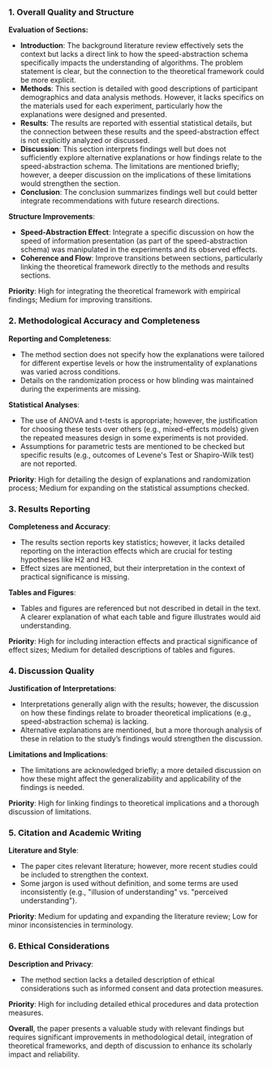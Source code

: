 ### 1. Overall Quality and Structure

**Evaluation of Sections:**
- **Introduction**: The background literature review effectively sets the context but lacks a direct link to how the speed-abstraction schema specifically impacts the understanding of algorithms. The problem statement is clear, but the connection to the theoretical framework could be more explicit.
- **Methods**: This section is detailed with good descriptions of participant demographics and data analysis methods. However, it lacks specifics on the materials used for each experiment, particularly how the explanations were designed and presented.
- **Results**: The results are reported with essential statistical details, but the connection between these results and the speed-abstraction effect is not explicitly analyzed or discussed.
- **Discussion**: This section interprets findings well but does not sufficiently explore alternative explanations or how findings relate to the speed-abstraction schema. The limitations are mentioned briefly; however, a deeper discussion on the implications of these limitations would strengthen the section.
- **Conclusion**: The conclusion summarizes findings well but could better integrate recommendations with future research directions.

**Structure Improvements**:
- **Speed-Abstraction Effect**: Integrate a specific discussion on how the speed of information presentation (as part of the speed-abstraction schema) was manipulated in the experiments and its observed effects.
- **Coherence and Flow**: Improve transitions between sections, particularly linking the theoretical framework directly to the methods and results sections.

**Priority**: High for integrating the theoretical framework with empirical findings; Medium for improving transitions.

### 2. Methodological Accuracy and Completeness

**Reporting and Completeness**:
- The method section does not specify how the explanations were tailored for different expertise levels or how the instrumentality of explanations was varied across conditions.
- Details on the randomization process or how blinding was maintained during the experiments are missing.

**Statistical Analyses**:
- The use of ANOVA and t-tests is appropriate; however, the justification for choosing these tests over others (e.g., mixed-effects models) given the repeated measures design in some experiments is not provided.
- Assumptions for parametric tests are mentioned to be checked but specific results (e.g., outcomes of Levene's Test or Shapiro-Wilk test) are not reported.

**Priority**: High for detailing the design of explanations and randomization process; Medium for expanding on the statistical assumptions checked.

### 3. Results Reporting

**Completeness and Accuracy**:
- The results section reports key statistics; however, it lacks detailed reporting on the interaction effects which are crucial for testing hypotheses like H2 and H3.
- Effect sizes are mentioned, but their interpretation in the context of practical significance is missing.

**Tables and Figures**:
- Tables and figures are referenced but not described in detail in the text. A clearer explanation of what each table and figure illustrates would aid understanding.

**Priority**: High for including interaction effects and practical significance of effect sizes; Medium for detailed descriptions of tables and figures.

### 4. Discussion Quality

**Justification of Interpretations**:
- Interpretations generally align with the results; however, the discussion on how these findings relate to broader theoretical implications (e.g., speed-abstraction schema) is lacking.
- Alternative explanations are mentioned, but a more thorough analysis of these in relation to the study’s findings would strengthen the discussion.

**Limitations and Implications**:
- The limitations are acknowledged briefly; a more detailed discussion on how these might affect the generalizability and applicability of the findings is needed.

**Priority**: High for linking findings to theoretical implications and a thorough discussion of limitations.

### 5. Citation and Academic Writing

**Literature and Style**:
- The paper cites relevant literature; however, more recent studies could be included to strengthen the context.
- Some jargon is used without definition, and some terms are used inconsistently (e.g., "illusion of understanding" vs. "perceived understanding").

**Priority**: Medium for updating and expanding the literature review; Low for minor inconsistencies in terminology.

### 6. Ethical Considerations

**Description and Privacy**:
- The method section lacks a detailed description of ethical considerations such as informed consent and data protection measures.

**Priority**: High for including detailed ethical procedures and data protection measures.

**Overall**, the paper presents a valuable study with relevant findings but requires significant improvements in methodological detail, integration of theoretical frameworks, and depth of discussion to enhance its scholarly impact and reliability.